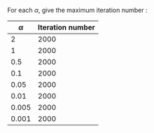 For each $\alpha$, give the maximum iteration number :

| $\alpha$ | Iteration number |
|----------|------------------|
| 2        | 2000             |
| 1        | 2000             |
| 0.5      | 2000             |
| 0.1      | 2000             |
| 0.05     | 2000             |
| 0.01     | 2000             |
| 0.005    | 2000             |
| 0.001    | 2000             |


